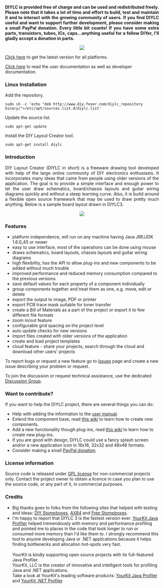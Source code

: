 <p align="justify"><strong>DIYLC is provided free of charge and can be used and redistributed freely. Please note that it takes a lot of time and effort to build, test and maintain it and to interact with the growing community of users. If you find DIYLC useful and want to support further development, please consider making a small PayPal donation. Every little bit counts! If you have some extra parts, transistors, tubes, ICs, caps...anything useful for a fellow DIYer, I'll gladly accept a donation in parts.</strong></p>

<p align="center"><a href="https://www.paypal.com/cgi-bin/webscr?cmd=_s-xclick&hosted_button_id=U6GLS8HLTSU88" rel="nofollow"><img src="https://www.paypal.com/en_US/i/btn/btn_donateCC_LG.gif"></a> </p>

<a href="https://github.com/bancika/diy-layout-creator/releases/latest">Click here</a> to get the latest version for all platforms.</a>

<a href="https://github.com/bancika/diy-layout-creator/tree/wiki">Click here</a> to read the user documentation as well as developer documentation.

<h3>Linux Installation</h3>

Add the repository.

```
sudo sh -c 'echo "deb http://www.diy-fever.com/diylc_repository binary/">/etc/apt/sources.list.d/diylc.list'
```
Update the source list.

```
sudo apt-get update
```
Install the DIY Layout Creator tool.

```
sudo apt-get install diylc
```

<h3><a name="News"></a>Introduction<a href="#Introduction" class="section_anchor"></a></h3>
<p align="justify">DIY Layout Creator (DIYLC in short) is a freeware drawing tool developed with help of the large online community of DIY electronics enthusiasts. It incorporates many ideas that came from people using older versions of the application. The goal is to provide a simple interface and enough power to let the user draw schematics, board/chassis layouts and guitar wiring diagrams quickly and without a steep learning curve. Also, it is buitd around a flexible open source framework that may be used to draw pretty much anything. Below is a sample board layout drawn in DIYLC3. </p><p></p><p align="center"><a href="http://diy-fever.com/wordpress/wp-content/gallery/diylc/diylc_3_36_rangemaster.png" rel="nofollow"><img src="http://diy-fever.com/nextgen-image/833/480x0x90/a93c6f7598bc16fce4f4aad480631523"></a></p> <p></p><h3><a name="Key Features"></a>Features<a href="#Features" class="section_anchor"></a></h3><ul><li>platform independence, will run on any machine having Java JRE/JDK 1.6.0_45 or newer </li><li>easy to use interface, most of the operations can be done using mouse </li><li>draws schematics, board layouts, chassis layouts and guitar wiring diagrams </li><li>high flexibility, has the API to allow plug-ins and new components to be added without much trouble </li><li>improved performance and reduced memory consumption compared to the previous versions </li><li>save default values for each property of a component individually </li><li>group components together and treat them as one, e.g. move, edit or delete </li><li>export the output to image, PDF or printer </li><li>export PCB trace mask suitable for toner transfer </li><li>create a Bill of Materials as a part of the project or export it to few different file formats </li><li>zoom in/out feature </li><li>configurable grid spacing on the project level </li><li>auto update checks for new versions </li><li>import files created with older versions of the application </li><li>create and load project templates </li><li>cloud feature - share your projects, search through the cloud and download other users' projects </li></ul><p>To report bugs or request a new feature go to <a href="https://github.com/bancika/diy-layout-creator/issues" rel="nofollow">Issues</a> page and create a new issue describing your problem or request. </p><p>To join the discussion or request technical assistance, use the dedicated <a href="http://groups.google.com/group/diy-layout-creator" rel="nofollow">Discussion Group</a>. </p><h3><a name="Want_to_contribute?"></a>Want to contribute?<a href="#Want_to_contribute?" class="section_anchor"></a></h3><p>If you want to help the DIYLC project, there are several things you can do: </p><ul><li>Help with adding the information to the <a href="https://github.com/bancika/diy-layout-creator/blob/wiki/Manual.md">user manual</a>. </li><li>Extend the component base, read <a href="https://github.com/bancika/diy-layout-creator/blob/wiki/ComponentAPI.md" rel="nofollow">this wiki</a> to learn how to create new components. </li><li>Add a new functionality though plug-ins, read <a href="https://github.com/bancika/diy-layout-creator/blob/wiki/PluginAPI.md" rel="nofollow">this wiki</a> to learn how to create new plug-ins. </li><li>If you are good with design, DIYLC could use a fancy splash screen and/or a new application icon in 16x16, 32x32 and 48x48 formats. </li><li>Consider making a small <a href="https://www.paypal.com/cgi-bin/webscr?cmd=_s-xclick&amp;hosted_button_id=25161" rel="nofollow">PayPal donation</a>. </li></ul><h3><a name="License_information"></a>License information<a href="#License_information" class="section_anchor"></a></h3><p>Source code is released under <a href="http://www.gnu.org/licenses/quick-guide-gplv3.html" rel="nofollow">GPL license</a> for non-commercial projects only. Contact the project owner to obtain a licence in case you plan to use the source code, or any part of it, in commercial purposes. </p><p></p><h3><a name="Credits"></a>Credits<a href="#Credits" class="section_anchor"></a></h3><ul><li>Big thanks goes to folks from the following sites that helped with testing and ideas: <a href="http://www.diystompboxes.com/smfforum/" rel="nofollow">DIY Stompboxes</a>, <a href="http://ax84.com/bbs" rel="nofollow">AX84</a> and <a href="http://freestompboxes.org" rel="nofollow">Free Stompboxes</a>. </li><li>I'm happy to report that DIYLC 3 is the fastest version ever. <a href="http://www.yourkit.com/java/profiler/index.jsp" rel="nofollow">YourKit Java Profiler</a> helped tremendously with memory and performance profiling and pointed me to places in the code that took longer to run or consumed more memory than I'd like them to. I strongly recommend this tool to anyone developing Java or .NET applications because it helps finding bottlenecks and allocation hot-spots very fast.<br><br>YourKit is kindly supporting open source projects with its full-featured Java Profiler.<br>YourKit, LLC is the creator of innovative and intelligent tools for profiling Java and .NET applications.<br>Take a look at YourKit's leading software products: <a href="http://www.yourkit.com/java/profiler/index.jsp" rel="nofollow">YourKit Java Profiler</a> and <a href="http://www.yourkit.com/.net/profiler/index.jsp" rel="nofollow">YourKit .NET Profiler</a> </li></ul>
